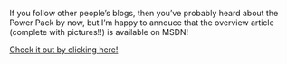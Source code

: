 If you follow other people&#8217;s blogs, then you&#8217;ve probably heard about the Power Pack by now, but I&#8217;m happy to annouce that the overview article (complete with pictures!!) is available on MSDN!

[Check it out by clicking here!](http://msdn.microsoft.com/vbasic/default.aspx?pull=/library/en-us/dv_vstechart/html/vbpowerpack.asp)